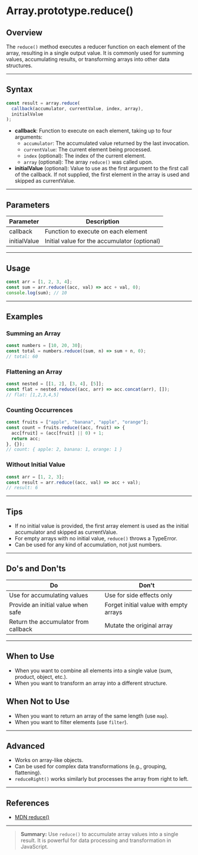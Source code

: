 # Array.prototype.reduce()

## Overview

The `reduce()` method executes a reducer function on each element of the array, resulting in a single output value. It is commonly used for summing values, accumulating results, or transforming arrays into other data structures.

---

## Syntax

```js
const result = array.reduce(
  callback(accumulator, currentValue, index, array),
  initialValue
);
```

- **callback**: Function to execute on each element, taking up to four arguments:
  - `accumulator`: The accumulated value returned by the last invocation.
  - `currentValue`: The current element being processed.
  - `index` (optional): The index of the current element.
  - `array` (optional): The array `reduce()` was called upon.
- **initialValue** (optional): Value to use as the first argument to the first call of the callback. If not supplied, the first element in the array is used and skipped as currentValue.

---

## Parameters

| Parameter    | Description                                  |
| ------------ | -------------------------------------------- |
| callback     | Function to execute on each element          |
| initialValue | Initial value for the accumulator (optional) |

---

## Usage

```js
const arr = [1, 2, 3, 4];
const sum = arr.reduce((acc, val) => acc + val, 0);
console.log(sum); // 10
```

---

## Examples

### Summing an Array

```js
const numbers = [10, 20, 30];
const total = numbers.reduce((sum, n) => sum + n, 0);
// total: 60
```

### Flattening an Array

```js
const nested = [[1, 2], [3, 4], [5]];
const flat = nested.reduce((acc, arr) => acc.concat(arr), []);
// flat: [1,2,3,4,5]
```

### Counting Occurrences

```js
const fruits = ["apple", "banana", "apple", "orange"];
const count = fruits.reduce((acc, fruit) => {
  acc[fruit] = (acc[fruit] || 0) + 1;
  return acc;
}, {});
// count: { apple: 2, banana: 1, orange: 1 }
```

### Without Initial Value

```js
const arr = [1, 2, 3];
const result = arr.reduce((acc, val) => acc + val);
// result: 6
```

---

## Tips

- If no initial value is provided, the first array element is used as the initial accumulator and skipped as currentValue.
- For empty arrays with no initial value, `reduce()` throws a TypeError.
- Can be used for any kind of accumulation, not just numbers.

---

## Do's and Don'ts

| Do                                   | Don't                                  |
| ------------------------------------ | -------------------------------------- |
| Use for accumulating values          | Use for side effects only              |
| Provide an initial value when safe   | Forget initial value with empty arrays |
| Return the accumulator from callback | Mutate the original array              |

---

## When to Use

- When you want to combine all elements into a single value (sum, product, object, etc.).
- When you want to transform an array into a different structure.

## When Not to Use

- When you want to return an array of the same length (use `map`).
- When you want to filter elements (use `filter`).

---

## Advanced

- Works on array-like objects.
- Can be used for complex data transformations (e.g., grouping, flattening).
- `reduceRight()` works similarly but processes the array from right to left.

---

## References

- [MDN reduce()](https://developer.mozilla.org/en-US/docs/Web/JavaScript/Reference/Global_Objects/Array/reduce)

---

> **Summary:**
> Use `reduce()` to accumulate array values into a single result. It is powerful for data processing and transformation in JavaScript.

